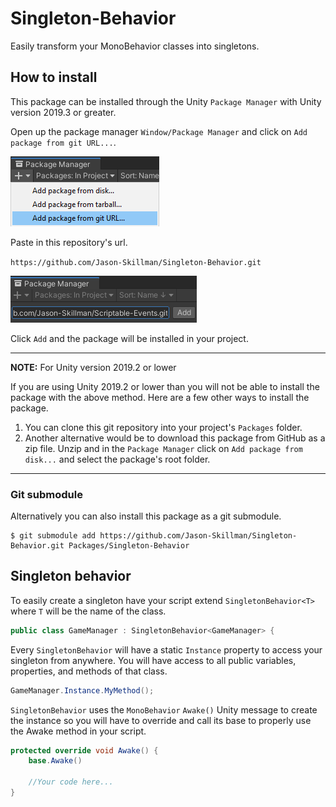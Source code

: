 # Singleton-Behavior
Easily transform your MonoBehavior classes into singletons.

## How to install
This package can be installed through the Unity `Package Manager` with Unity version 2019.3 or greater.

Open up the package manager `Window/Package Manager` and click on `Add package from git URL...`.

![unity_package_manager_git_drop_down](Documentation~/images/unity_package_manager_git_drop_down.png)

Paste in this repository's url.

`https://github.com/Jason-Skillman/Singleton-Behavior.git`

![unity_package_manager_git_with_url](Documentation~/images/unity_package_manager_git_with_url.png)

Click `Add` and the package will be installed in your project.

---
**NOTE:** For Unity version 2019.2 or lower

If you are using Unity 2019.2 or lower than you will not be able to install the package with the above method. Here are a few other ways to install the package.
1. You can clone this git repository into your project's `Packages` folder.
1. Another alternative would be to download this package from GitHub as a zip file. Unzip and in the `Package Manager` click on `Add package from disk...` and select the package's root folder.

---

### Git submodule
Alternatively you can also install this package as a git submodule.

```console
$ git submodule add https://github.com/Jason-Skillman/Singleton-Behavior.git Packages/Singleton-Behavior
```

## Singleton behavior
To easily create a singleton have your script extend `SingletonBehavior<T>` where `T` will be the name of the class.

```C#
public class GameManager : SingletonBehavior<GameManager> {
```

Every `SingletonBehavior` will have a static `Instance` property to access your singleton from anywhere. You will have access to all public variables, properties, and methods of that class.

```C#
GameManager.Instance.MyMethod();
```

`SingletonBehavior` uses the `MonoBehavior` `Awake()` Unity message to create the instance so you will have to override and call its base to properly use the Awake method in your script.

```C#
protected override void Awake() {
	base.Awake()
	
	//Your code here...
}
```
